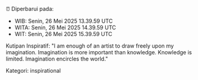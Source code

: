 ⏰ Diperbarui pada:
- WIB: Senin, 26 Mei 2025 13.39.59 UTC
- WITA: Senin, 26 Mei 2025 14.39.59 UTC
- WIT: Senin, 26 Mei 2025 15.39.59 UTC

Kutipan Inspiratif:
"I am enough of an artist to draw freely upon my imagination. Imagination is more important than knowledge. Knowledge is limited. Imagination encircles the world."


Kategori: inspirational

